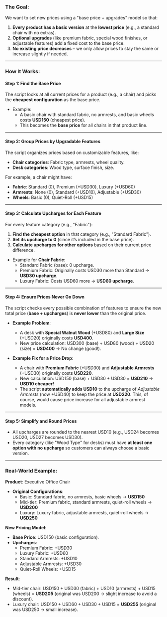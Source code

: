 ### **The Goal:**  
We want to set new prices using a "base price + upgrades" model so that:  
1. **Every product has a basic version** at the **lowest price** (e.g., a standard chair with no extras).  
2. **Optional upgrades** (like premium fabric, special wood finishes, or adjustable features) add a fixed cost to the base price.  
3. **No existing price decreases** – we only allow prices to stay the same or increase slightly if needed.

---

### **How It Works:**

#### **Step 1: Find the Base Price**  
The script looks at all current prices for a product (e.g., a chair) and picks the **cheapest configuration** as the base price.  
- Example:  
  - A basic chair with standard fabric, no armrests, and basic wheels costs **USD150** (cheapest price).  
  - This becomes the **base price** for all chairs in that product line.

---

#### **Step 2: Group Prices by Upgradable Features**  
The script organizes prices based on customizable features, like:  
- **Chair categories**: Fabric type, armrests, wheel quality.  
- **Desk categories**: Wood type, surface finish, size.  

For example, a chair might have:  
- **Fabric**: Standard (0), Premium (+USD30), Luxury (+USD60)  
- **Armrests**: None (0), Standard (+USD10), Adjustable (+USD30)  
- **Wheels**: Basic (0), Quiet-Roll (+USD15)  

---

#### **Step 3: Calculate Upcharges for Each Feature**  
For every feature category (e.g., "Fabric"):  
1. **Find the cheapest option** in that category (e.g., "Standard Fabric").  
2. **Set its upcharge to 0** (since it’s included in the base price).  
3. **Calculate upcharges for other options** based on their current price difference.  

- Example for **Chair Fabric**:  
  - Standard Fabric (base): 0 upcharge.  
  - Premium Fabric: Originally costs USD30 more than Standard → **USD30 upcharge**.  
  - Luxury Fabric: Costs USD60 more → **USD60 upcharge**.  

---

#### **Step 4: Ensure Prices Never Go Down**  
The script checks every possible combination of features to ensure the new total price (**base + upcharges**) is **never lower** than the original price.  

- **Example Problem**:  
  - A desk with **Special Walnut Wood** (+USD80) and **Large Size** (+USD20) originally costs **USD400**.  
  - New price calculation: USD300 (base) + USD80 (wood) + USD20 (size) = **USD400** → No change (good!).  

- **Example Fix for a Price Drop**:  
  - A chair with **Premium Fabric** (+USD30) and **Adjustable Armrests** (+USD30) originally costs **USD220**.  
  - New calculation: USD150 (base) + USD30 + USD30 = **USD210** → **USD10 cheaper!**  
  - The script **automatically adds USD10** to the upcharge of *Adjustable Armrests* (now +USD40) to keep the price at **USD220**. This, of course, would cause price increase for all adjustable armrest models. 

---

#### **Step 5: Simplify and Round Prices**  
- All upcharges are rounded to the nearest USD10 (e.g., USD24 becomes USD20, USD27 becomes USD30).  
- Every category (like "Wood Type" for desks) must have **at least one option with no upcharge** so customers can always choose a basic version.  

---

### **Real-World Example:**  
**Product**: Executive Office Chair  
- **Original Configurations**:  
  - Basic: Standard fabric, no armrests, basic wheels → **USD150**  
  - Mid-tier: Premium fabric, standard armrests, quiet-roll wheels → **USD200**  
  - Luxury: Luxury fabric, adjustable armrests, quiet-roll wheels → **USD250**  

**New Pricing Model**:  
- **Base Price**: USD150 (basic configuration).  
- **Upcharges**:  
  - Premium Fabric: +USD30  
  - Luxury Fabric: +USD60  
  - Standard Armrests: +USD10  
  - Adjustable Armrests: +USD30  
  - Quiet-Roll Wheels: +USD15  

**Result**:  
- Mid-tier chair: USD150 + USD30 (fabric) + USD10 (armrests) + USD15 (wheels) = **USD205** (original was USD200 → slight increase to avoid a discount).  
- Luxury chair: USD150 + USD60 + USD30 + USD15 = **USD255** (original was USD250 → small increase).  

